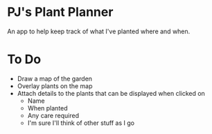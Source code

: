 # PJ's Plant Planner

An app to help keep track of what I've planted where and when.

# To Do

- Draw a map of the garden
- Overlay plants on the map
- Attach details to the plants that can be displayed when clicked on
    - Name
    - When planted
    - Any care required
    - I'm sure I'll think of other stuff as I go

